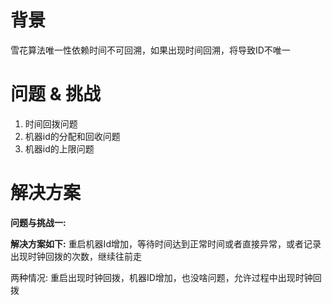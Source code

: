 # 背景
雪花算法唯一性依赖时间不可回溯，如果出现时间回溯，将导致ID不唯一

# 问题 & 挑战
1. 时间回拨问题
2. 机器id的分配和回收问题
3. 机器id的上限问题

# 解决方案
**问题与挑战一:**

**解决方案如下:**
重启机器Id增加，等待时间达到正常时间或者直接异常，或者记录出现时钟回拨的次数，继续往前走

两种情况:
重启出现时钟回拨，机器ID增加，也没啥问题，允许过程中出现时钟回拨


